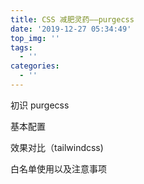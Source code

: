 ```yaml
---
title: CSS 减肥灵药——purgecss
date: '2019-12-27 05:34:49'
top_img: ''
tags:
  - ''
categories:
  - ''
---
```



初识 purgecss

基本配置

效果对比（tailwindcss)

白名单使用以及注意事项
